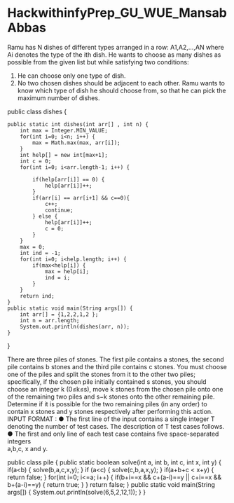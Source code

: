 # HackwithinfyPrep_GU_WUE_MansabAbbas

Ramu has N dishes of different types arranged in a row: A1,A2,…,AN where Ai denotes the 
type of the ith dish. He wants to choose as many dishes as possible from the given list but while 
satisfying two conditions: 
1. He can choose only one type of dish. 
2. No two chosen dishes should be adjacent to each other. 
Ramu wants to know which type of dish he should choose from, so that he can pick the maximum 
number of dishes.

public class dishes {

    public static int dishes(int arr[] , int n) {
        int max = Integer.MIN_VALUE;
        for(int i=0; i<n; i++) {
            max = Math.max(max, arr[i]);
        }
        int help[] = new int[max+1];
        int c = 0;
        for(int i=0; i<arr.length-1; i++) {
            
            if(help[arr[i]] == 0) {
                help[arr[i]]++;
            }
            if(arr[i] == arr[i+1] && c==0){
                c++;
                continue;
            } else {
                help[arr[i]]++;
                c = 0;
            }
        }
        max = 0;
        int ind = -1;
        for(int i=0; i<help.length; i++) {
            if(max<help[i]) {
                max = help[i];
                ind = i;
            }
        }
        return ind;
    }
    public static void main(String args[]) {
        int arr[] = {1,2,2,1,2 };
        int n = arr.length;
        System.out.println(dishes(arr, n));
    }
}



There are three piles of stones. The first pile contains a stones, the second pile contains b stones 
and the third pile contains c stones. You must choose one of the piles and split the stones from it to 
the other two piles; specifically, if the chosen pile initially contained s stones, you should choose an 
integer k (0≤k≤s), move k stones from the chosen pile onto one of the remaining two piles and s−k 
stones onto the other remaining pile. Determine if it is possible for the two remaining piles (in any 
order) to contain x stones and y stones respectively after performing this action. 
INPUT FORMAT : 
● The first line of the input contains a single integer T denoting the number of test cases. The 
description of T test cases follows. 
● The first and only line of each test case contains five space-separated integers  
a,b,c, x and y.


public class pile {
    public static boolean solve(int a, int b, int c, int x, int y) {
        if(a<b) {
            solve(b,a,c,x,y);
        } 
        if (a<c) {
            solve(c,b,a,x,y);
        }
        if(a+b+c < x+y) {
            return false;
        }
        for(int i=0; i<=a; i++) {
            if(b+i==x && c+(a-i)==y || c+i==x && b+(a-i)==y) {
                return true;
            }
        }
        return false;
    }
    public static void main(String args[]) {
        System.out.println(solve(6,5,2,12,1));
    }
}
